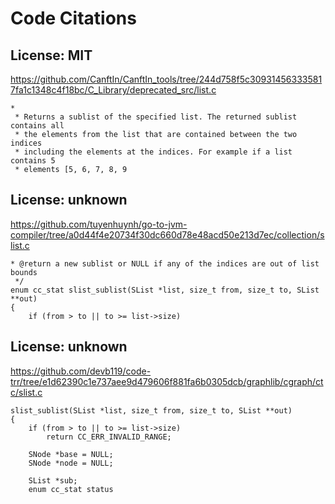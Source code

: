 # Code Citations

## License: MIT
https://github.com/CanftIn/CanftIn_tools/tree/244d758f5c309314563335817fa1c1348c4f18bc/C_Library/deprecated_src/list.c

```
*
 * Returns a sublist of the specified list. The returned sublist contains all
 * the elements from the list that are contained between the two indices
 * including the elements at the indices. For example if a list contains 5
 * elements [5, 6, 7, 8, 9
```


## License: unknown
https://github.com/tuyenhuynh/go-to-jvm-compiler/tree/a0d44f4e20734f30dc660d78e48acd50e213d7ec/collection/slist.c

```
* @return a new sublist or NULL if any of the indices are out of list bounds
 */
enum cc_stat slist_sublist(SList *list, size_t from, size_t to, SList **out)
{
    if (from > to || to >= list->size)
```


## License: unknown
https://github.com/devb119/code-trr/tree/e1d62390c1e737aee9d479606f881fa6b0305dcb/graphlib/cgraph/ctc/slist.c

```
slist_sublist(SList *list, size_t from, size_t to, SList **out)
{
    if (from > to || to >= list->size)
        return CC_ERR_INVALID_RANGE;

    SNode *base = NULL;
    SNode *node = NULL;

    SList *sub;
    enum cc_stat status
```

